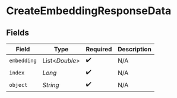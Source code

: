 # CreateEmbeddingResponseData


## Fields

| Field              | Type               | Required           | Description        |
| ------------------ | ------------------ | ------------------ | ------------------ |
| `embedding`        | List<*Double*>     | :heavy_check_mark: | N/A                |
| `index`            | *Long*             | :heavy_check_mark: | N/A                |
| `object`           | *String*           | :heavy_check_mark: | N/A                |